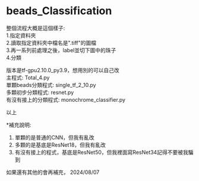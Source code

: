 # beads_Classification  

整個流程大概是這個樣子:  
1.指定資料夾  
2.讀取指定資料夾中檔名是".tiff"的圖檔  
3.再一系列前處理之後，label並切下圖中的珠子  
4.分類  

版本是tf-gpu2.10.0_py3.9，想用別的可以自己改  
主程式: Total_4.py  
單顆beads分類程式: single_tf_2_10.py  
多顆初步分類程式: resnet.py  
有沒有接上的分類程式: monochrome_classifier.py  
  
以上  
  
*補充說明:  
1. 單顆的是普通的CNN，但我有亂改  
2. 多顆的是基底是ResNet18，但我有亂改  
3. 有沒有接上的程式，基底是ResNet50，但我裡面寫ResNet34記得不要被我騙到  
  
如果還有其他的會再補充， 2024/08/07  

